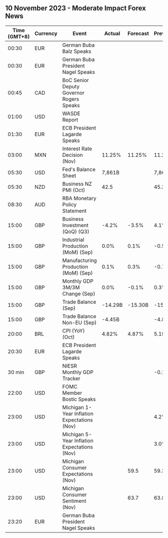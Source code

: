 ## 10 November 2023 - Moderate Impact Forex News

| Time (GMT+8) | Currency | Event | Actual | Forecast | Previous |
|------|----------|-------|--------|----------|----------|
| 00:30 | EUR | German Buba Balz Speaks |  |  |  |
| 00:30 | EUR | German Buba President Nagel Speaks |  |  |  |
| 00:45 | CAD | BoC Senior Deputy Governor Rogers Speaks |  |  |  |
| 01:00 | USD | WASDE Report |  |  |  |
| 01:30 | EUR | ECB President Lagarde Speaks |  |  |  |
| 03:00 | MXN | Interest Rate Decision (Nov) | 11.25% | 11.25% | 11.25% |
| 05:30 | USD | Fed's Balance Sheet | 7,861B |  | 7,867B |
| 05:30 | NZD | Business NZ PMI (Oct) | 42.5 |  | 45.3 |
| 08:30 | AUD | RBA Monetary Policy Statement |  |  |  |
| 15:00 | GBP | Business Investment (QoQ) (Q3) | -4.2% | -3.5% | 4.1% |
| 15:00 | GBP | Industrial Production (MoM) (Sep) | 0.0% | 0.1% | -0.5% |
| 15:00 | GBP | Manufacturing Production (MoM) (Sep) | 0.1% | 0.3% | -0.7% |
| 15:00 | GBP | Monthly GDP 3M/3M Change (Sep) | 0.0% | -0.1% | 0.3% |
| 15:00 | GBP | Trade Balance (Sep) | -14.29B | -15.30B | -15.52B |
| 15:00 | GBP | Trade Balance Non-EU (Sep) | -4.45B |  | -4.83B |
| 20:00 | BRL | CPI (YoY) (Oct) | 4.82% | 4.87% | 5.19% |
| 20:30 | EUR | ECB President Lagarde Speaks |  |  |  |
| 30 min | GBP | NIESR Monthly GDP Tracker |  |  | -0.1% |
| 22:00 | USD | FOMC Member Bostic Speaks |  |  |  |
| 23:00 | USD | Michigan 1-Year Inflation Expectations (Nov) |  |  | 4.2% |
| 23:00 | USD | Michigan 5-Year Inflation Expectations (Nov) |  |  | 3.0% |
| 23:00 | USD | Michigan Consumer Expectations (Nov) |  | 59.5 | 59.3 |
| 23:00 | USD | Michigan Consumer Sentiment (Nov) |  | 63.7 | 63.8 |
| 23:20 | EUR | German Buba President Nagel Speaks |  |  |  |
